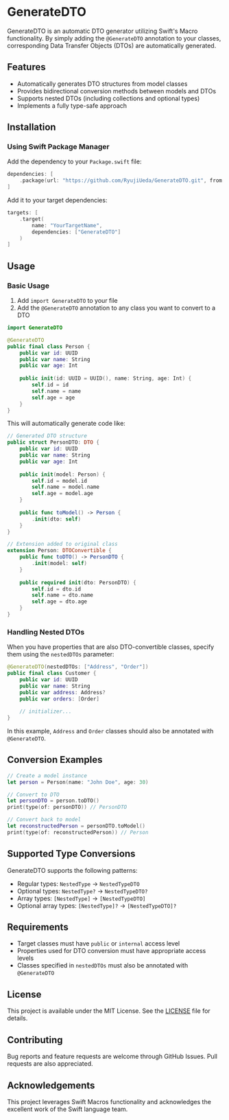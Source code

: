 # GenerateDTO

GenerateDTO is an automatic DTO generator utilizing Swift's Macro functionality. By simply adding the `@GenerateDTO` annotation to your classes, corresponding Data Transfer Objects (DTOs) are automatically generated.

## Features

- Automatically generates DTO structures from model classes
- Provides bidirectional conversion methods between models and DTOs
- Supports nested DTOs (including collections and optional types)
- Implements a fully type-safe approach

## Installation

### Using Swift Package Manager

Add the dependency to your `Package.swift` file:

```swift
dependencies: [
    .package(url: "https://github.com/RyujiUeda/GenerateDTO.git", from: "1.0.0")
]
```

Add it to your target dependencies:

```swift
targets: [
    .target(
        name: "YourTargetName",
        dependencies: ["GenerateDTO"]
    )
]
```

## Usage

### Basic Usage

1. Add `import GenerateDTO` to your file
2. Add the `@GenerateDTO` annotation to any class you want to convert to a DTO

```swift
import GenerateDTO

@GenerateDTO
public final class Person {
    public var id: UUID
    public var name: String
    public var age: Int
    
    public init(id: UUID = UUID(), name: String, age: Int) {
        self.id = id
        self.name = name
        self.age = age
    }
}
```

This will automatically generate code like:

```swift
// Generated DTO structure
public struct PersonDTO: DTO {
    public var id: UUID
    public var name: String
    public var age: Int
    
    public init(model: Person) {
        self.id = model.id
        self.name = model.name
        self.age = model.age
    }
    
    public func toModel() -> Person {
        .init(dto: self)
    }
}

// Extension added to original class
extension Person: DTOConvertible {
    public func toDTO() -> PersonDTO {
        .init(model: self)
    }
    
    public required init(dto: PersonDTO) {
        self.id = dto.id
        self.name = dto.name
        self.age = dto.age
    }
}
```

### Handling Nested DTOs

When you have properties that are also DTO-convertible classes, specify them using the `nestedDTOs` parameter:

```swift
@GenerateDTO(nestedDTOs: ["Address", "Order"])
public final class Customer {
    public var id: UUID
    public var name: String
    public var address: Address?
    public var orders: [Order]
    
    // initializer...
}
```

In this example, `Address` and `Order` classes should also be annotated with `@GenerateDTO`.

## Conversion Examples

```swift
// Create a model instance
let person = Person(name: "John Doe", age: 30)

// Convert to DTO
let personDTO = person.toDTO()
print(type(of: personDTO)) // PersonDTO

// Convert back to model
let reconstructedPerson = personDTO.toModel()
print(type(of: reconstructedPerson)) // Person
```

## Supported Type Conversions

GenerateDTO supports the following patterns:

- Regular types: `NestedType` → `NestedTypeDTO`
- Optional types: `NestedType?` → `NestedTypeDTO?`
- Array types: `[NestedType]` → `[NestedTypeDTO]`
- Optional array types: `[NestedType]?` → `[NestedTypeDTO]?`

## Requirements

- Target classes must have `public` or `internal` access level
- Properties used for DTO conversion must have appropriate access levels
- Classes specified in `nestedDTOs` must also be annotated with `@GenerateDTO`

## License

This project is available under the MIT License. See the [LICENSE](LICENSE) file for details.

## Contributing

Bug reports and feature requests are welcome through GitHub Issues. Pull requests are also appreciated.

## Acknowledgements

This project leverages Swift Macros functionality and acknowledges the excellent work of the Swift language team.